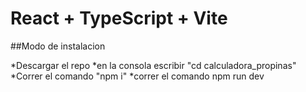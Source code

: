 # React + TypeScript + Vite


##Modo de instalacion

*Descargar el repo
*en la consola escribir "cd calculadora_propinas"
*Correr el comando "npm i"
*correr el comando npm run dev
